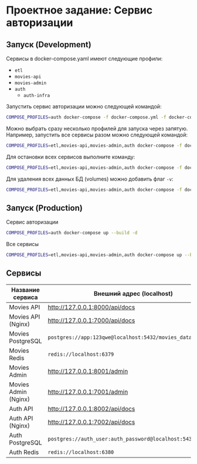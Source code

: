 # Проектное задание: Сервис авторизации

## Запуск (Development)

Сервисы в docker-compose.yaml имеют следующие профили:
- `etl`
- `movies-api`
- `movies-admin`
- `auth`
  - `auth-infra`

Запустить сервис авторизации можно следующей командой:

```bash
COMPOSE_PROFILES=auth docker-compose -f docker-compose.yml -f docker-compose.override.yml up --build -d
```

Можно выбрать сразу несколько профилей для запуска через запятую.
Например, запустить все сервисы разом можно следующей командой:

```bash
COMPOSE_PROFILES=etl,movies-api,movies-admin,auth docker-compose -f docker-compose.yml -f docker-compose.override.yml up --build -d
```

Для остановки всех сервисов выполните команду:

```bash
COMPOSE_PROFILES=etl,movies-api,movies-admin,auth docker-compose -f docker-compose.yml -f docker-compose.override.yml down
```

Для удаления всех данных БД (volumes) можно добавить флаг `-v`:

```bash
COMPOSE_PROFILES=etl,movies-api,movies-admin,auth docker-compose -f docker-compose.yml -f docker-compose.override.yml down -v
```

## Запуск (Production)

Сервис авторизации

```bash
COMPOSE_PROFILES=auth docker-compose up --build -d
```

Все сервисы

```bash
COMPOSE_PROFILES=etl,movies-api,movies-admin,auth docker-compose up --build -d
```

## Сервисы

| Название сервиса     | Внешний адрес (localhost)                                   | Внутренний адрес (docker network)                               |
|----------------------|-------------------------------------------------------------|-----------------------------------------------------------------|
| Movies API           | http://127.0.0.1:8000/api/docs                              | http://movies-api:8000/api/docs                                 |
| Movies API (Nginx)   | http://127.0.0.1:7000/api/docs                              | http://movies-api-nginx/api/docs                                |
| Movies PostgreSQL    | `postgres://app:123qwe@localhost:5432/movies_database`      | `postgres://app:123qwe@movies-postgres:5432/movies_database`    |
| Movies Redis         | `redis://localhost:6379`                                    | `redis://movies-redis:6379`                                     |
| Movies Admin         | http://127.0.0.1:8001/admin                                 | http://movies-admin:8000/admin                                  |
| Movies Admin (Nginx) | http://127.0.0.1:7001/admin                                 | http://movies-admin-nginx:80/admin                              |
| Auth API             | http://127.0.0.1:8002/api/docs                              | http://auth-api:8000/api/docs                                   |
| Auth API (Nginx)     | http://127.0.0.1:7002/api/docs                              | http://auth-api-nginx:80/api/docs                               |
| Auth PostgreSQL      | `postgres://auth_user:auth_password@localhost:5433/auth_db` | `postgres://auth_user:auth_password@auth-postgres:5432/auth_db` |
| Auth Redis           | `redis://localhost:6380`                                    | `redis://auth-redis:6379`                                       |
